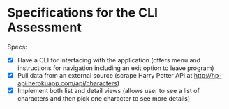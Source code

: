 # Specifications for the CLI Assessment

Specs:
- [x] Have a CLI for interfacing with the application (offers menu and instructions for navigation including an exit option to leave program)
- [x] Pull data from an external source (scrape Harry Potter API at http://hp-api.herokuapp.com/api/characters)
- [x] Implement both list and detail views (allows user to see a list of characters and then pick one character to see more details)
